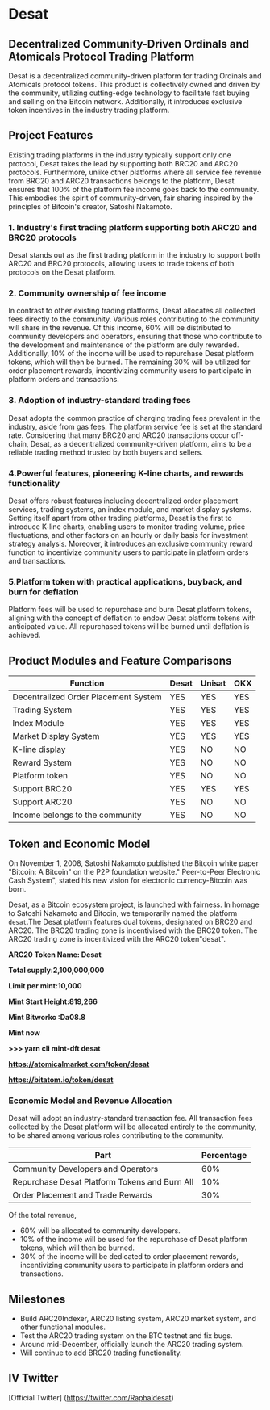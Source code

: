 # Desat

## Decentralized Community-Driven Ordinals and Atomicals Protocol Trading Platform

Desat is a decentralized community-driven platform for trading Ordinals and Atomicals protocol tokens. This product is collectively owned and driven by the community, utilizing cutting-edge technology to facilitate fast buying and selling on the Bitcoin network. Additionally, it introduces exclusive token incentives in the industry trading platform.

## Project Features

Existing trading platforms in the industry typically support only one protocol, Desat takes the lead by supporting both BRC20 and ARC20 protocols. Furthermore, unlike other platforms where all service fee revenue from BRC20 and ARC20 transactions belongs to the platform, Desat ensures that 100% of the platform fee income goes back to the community. This embodies the spirit of community-driven, fair sharing inspired by the principles of Bitcoin's creator, Satoshi Nakamoto.

 ### 1. Industry's first trading platform supporting both ARC20 and BRC20 protocols
 
Desat stands out as the first trading platform in the industry to support both ARC20 and BRC20 protocols, allowing users to trade tokens of both protocols on the Desat platform.

### 2. Community ownership of fee income

In contrast to other existing trading platforms, Desat allocates all collected fees directly to the community. Various roles contributing to the community will share in the revenue. Of this income, 60% will be distributed to community developers and operators, ensuring that those who contribute to the development and maintenance of the platform are duly rewarded. Additionally, 10% of the income will be used to repurchase Desat platform tokens, which will then be burned. The remaining 30% will be utilized for order placement rewards, incentivizing community users to participate in platform orders and transactions.

### 3. Adoption of industry-standard trading fees

Desat adopts the common practice of charging trading fees prevalent in the industry, aside from gas fees. The platform service fee is set at the standard rate. Considering that many BRC20 and ARC20 transactions occur off-chain, Desat, as a decentralized community-driven platform, aims to be a reliable trading method trusted by both buyers and sellers.

### 4.Powerful features, pioneering K-line charts, and rewards functionality

Desat offers robust features including decentralized order placement services, trading systems, an index module, and market display systems. Setting itself apart from other trading platforms, Desat is the first to introduce K-line charts, enabling users to monitor trading volume, price fluctuations, and other factors on an hourly or daily basis for investment strategy analysis. Moreover, it introduces an exclusive community reward function to incentivize community users to participate in platform orders and transactions.

### 5.Platform token with practical applications, buyback, and burn for deflation

Platform fees will be used to repurchase and burn Desat platform tokens, aligning with the concept of deflation to endow Desat platform tokens with anticipated value. All repurchased tokens will be burned until deflation is achieved.



## Product Modules and Feature Comparisons

|Function                  | Desat | Unisat |  OKX | 
|  -------------------------  | ----  | ----  | ----  |
| Decentralized Order Placement System | YES | YES | YES |
| Trading System  | YES | YES | YES |
| Index Module    | YES | YES | YES |
| Market Display System  | YES | YES | YES |
| K-line display   | YES | NO | NO |
| Reward System    | YES  |NO  | NO  |
| Platform token   |YES  | NO  | NO  |
| Support  BRC20   |YES  | YES  | YES  |
| Support  ARC20   |YES  | NO  | NO  |
| Income belongs to the community  | YES | NO | NO |



## Token and Economic Model

On November 1, 2008, Satoshi Nakamoto published the Bitcoin white paper "Bitcoin: A Bitcoin" on the P2P foundation website." Peer-to-Peer Electronic Cash System", stated his new vision for electronic currency-Bitcoin was born.

Desat, as a Bitcoin ecosystem project, is launched with fairness. In homage to Satoshi Nakamoto and Bitcoin, we temporarily named the platform `desat`.The Desat platform features dual tokens, designated on BRC20 and ARC20. The BRC20 trading zone is incentivised with the BRC20 token. The ARC20 trading zone is incentivized with the ARC20 token"desat".

**ARC20 Token Name: Desat**

**Total supply:2,100,000,000**

**Limit per mint:10,000**

**Mint Start Height:819,266**

**Mint Bitworkc :Da08.8** 

**Mint now**  

**>>>  yarn cli mint-dft desat** 

**https://atomicalmarket.com/token/desat**     

**https://bitatom.io/token/desat** 

### Economic Model and Revenue Allocation

Desat will adopt an industry-standard transaction fee. All transaction fees collected by the Desat platform will be allocated entirely to the community, to be shared among various roles contributing to the community.

|     Part             | Percentage | 
|  -------------------------  | ----  | 
| Community Developers and Operators | 60% |
| Repurchase Desat Platform Tokens and Burn All | 10% |
| Order Placement and Trade Rewards | 30% |

Of the total revenue, 
+ 60% will be allocated to community developers. 
+ 10% of the income will be used for the repurchase of Desat platform tokens, which will then be burned. 
+ 30% of the income will be dedicated to order placement rewards, incentivizing community users to participate in platform orders and transactions.

## Milestones

+ Build ARC20Indexer, ARC20 listing system, ARC20 market system, and other functional modules.
+ Test the ARC20 trading system on the BTC testnet and fix bugs.
+ Around mid-December, officially launch the ARC20 trading system.
+ Will continue to add BRC20 trading functionality.

## IV Twitter

[Official Twitter] (https://twitter.com/Raphaldesat) 

